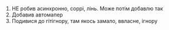 1. НЕ робив асинхронно, соррі, лінь. Може потім добавлю так
2. Добавив автомапер
3. Подивися до гітігнору, там якось замало, ввласне, ігнору
